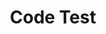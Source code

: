 ---
title: "Code Test"
layout: category
permalink: /categories/code-test/
author_profile: true
taxonomy: code-test
sidebar:
  nav: "categories"
---